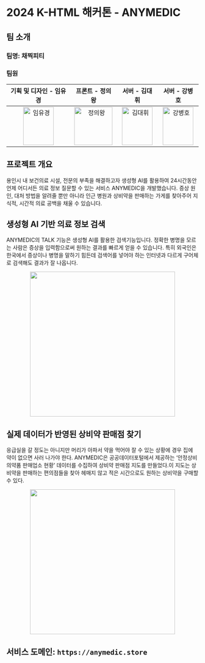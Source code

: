 # 2024 K-HTML 해커톤 - ANYMEDIC

## 팀 소개
### 팀명: 채찍피티

### 팀원

|                                                                                        기획 및 디자인 - 임유경                                                                                         |                                                                                           프론트 - 정의왕                                                                                            |                                                                                       서버 - 김대휘                                                                                       |                                                                                           서버 - 강병호                                                                                            |
|:---------------------------------------------------------------------------------------------------------------------------------------------------------------------------------------------:|:----------------------------------------------------------------------------------------------------------------------------------------------------------------------------------------------:|:------------------------------------------------------------------------------------------------------------------------------------------------------------------------------------:|:---------------------------------------------------------------------------------------------------------------------------------------------------------------------------------------------:|
| <img src="https://2024-big-data-course-kang.s3.ap-northeast-2.amazonaws.com/%E1%84%8B%E1%85%B5%E1%86%B7%E1%84%8B%E1%85%B2%E1%84%80%E1%85%A7%E1%86%BC.jpeg" alt="임유경" width="80" height="100"> | <img src="https://2024-big-data-course-kang.s3.ap-northeast-2.amazonaws.com/%E1%84%8C%E1%85%A5%E1%86%BC%E1%84%8B%E1%85%B4%E1%84%8B%E1%85%AA%E1%86%BC.jpeg" alt="정의왕" width="100" height="100"> | <img src="https://2024-big-data-course-kang.s3.ap-northeast-2.amazonaws.com/%E1%84%80%E1%85%B5%E1%86%B7%E1%84%83%E1%85%A2%E1%84%92%E1%85%B1.jpeg" alt="김대휘" width="80" height="100"> | <img src="https://2024-big-data-course-kang.s3.ap-northeast-2.amazonaws.com/%E1%84%80%E1%85%A1%E1%86%BC%E1%84%87%E1%85%A7%E1%86%BC%E1%84%92%E1%85%A9.jpeg" alt="강병호" width="80" height="100"> |


## 프로젝트 개요
용인시 내 보건의료 시설, 전문의 부족을 해결하고자 생성형 AI를 활용하여 24시간동안 언제 어디서든 의료 정보 질문할 수 있는 서비스 ANYMEDIC을 개발했습니다. 증상 원인, 대처 방법을 알려줄 뿐만 아니라 인근 병원과 상비약을 판매하는 가게를 찾아주어 지식적, 시간적 의료 공백을 채울 수 있습니다.

## 생성형 AI 기반 의료 정보 검색
ANYMEDIC의 TALK 기능은 생성형 AI를 활용한 검색기능입니다. 정확한 병명을 모르는 사람은 증상을 입력함으로써 원하는 결과를 빠르게 얻을 수 있습니다. 특히 외국인은 한국에서 증상이나 병명을 말하기 힘든데 검색어를 넣어야 하는 인터넷과 다르게 구어체로 검색해도 결과가 잘 나옵니다.

<p align="center"><img src="https://2024-big-data-course-kang.s3.ap-northeast-2.amazonaws.com/Slide+16_9+-+52.png" height="380px"> </p>


## 실제 데이터가 반영된 상비약 판매점 찾기
응급실을 갈 정도는 아니지만 머리가 아파서 약을 먹어야 잘 수 있는 상황에 경우 집에 약이 없으면 사러 나가야 한다. ANYMEDIC은 공공데이터포털에서 제공하는 ‘안정상비의약품 판매업소 현황’ 데이터를 수집하여 상비약 판매점 지도를 만들었다.이 지도는 상비약을 판매하는 편의점들을 찾아 헤매지 않고 적은 시간으로도 원하는 상비약을 구매할 수 있다.

<p align="center"><img src="https://2024-big-data-course-kang.s3.ap-northeast-2.amazonaws.com/Slide+16_9+-+54.png" height="380px"> </p>


## 서비스 도메인: ``https://anymedic.store``

